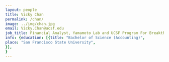 ```yaml
---
layout: people
title: Vicky Chan
permalink: /chan/
image: ../img/chan.jpg
email: Vicky.Chan@ucsf.edu
job_title: Financial Analyst, Yamamoto Lab and UCSF Program For Breakthrough Biomedical Research
info: {education: [{title: "Bachelor of Science (Accounting)",
place: "San Francisco State University",
}],
}
---
```


